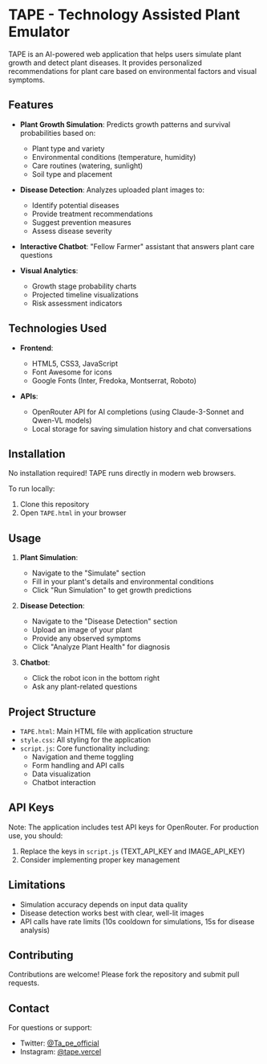 # TAPE - Technology Assisted Plant Emulator

TAPE is an AI-powered web application that helps users simulate plant growth and detect plant diseases. It provides personalized recommendations for plant care based on environmental factors and visual symptoms.

## Features

- **Plant Growth Simulation**: Predicts growth patterns and survival probabilities based on:
  - Plant type and variety
  - Environmental conditions (temperature, humidity)
  - Care routines (watering, sunlight)
  - Soil type and placement

- **Disease Detection**: Analyzes uploaded plant images to:
  - Identify potential diseases
  - Provide treatment recommendations
  - Suggest prevention measures
  - Assess disease severity

- **Interactive Chatbot**: "Fellow Farmer" assistant that answers plant care questions

- **Visual Analytics**: 
  - Growth stage probability charts
  - Projected timeline visualizations
  - Risk assessment indicators

## Technologies Used

- **Frontend**:
  - HTML5, CSS3, JavaScript
  - Font Awesome for icons
  - Google Fonts (Inter, Fredoka, Montserrat, Roboto)

- **APIs**:
  - OpenRouter API for AI completions (using Claude-3-Sonnet and Qwen-VL models)
  - Local storage for saving simulation history and chat conversations

## Installation

No installation required! TAPE runs directly in modern web browsers.

To run locally:
1. Clone this repository
2. Open `TAPE.html` in your browser

## Usage

1. **Plant Simulation**:
   - Navigate to the "Simulate" section
   - Fill in your plant's details and environmental conditions
   - Click "Run Simulation" to get growth predictions

2. **Disease Detection**:
   - Navigate to the "Disease Detection" section
   - Upload an image of your plant
   - Provide any observed symptoms
   - Click "Analyze Plant Health" for diagnosis

3. **Chatbot**:
   - Click the robot icon in the bottom right
   - Ask any plant-related questions

## Project Structure

- `TAPE.html`: Main HTML file with application structure
- `style.css`: All styling for the application
- `script.js`: Core functionality including:
  - Navigation and theme toggling
  - Form handling and API calls
  - Data visualization
  - Chatbot interaction

## API Keys

Note: The application includes test API keys for OpenRouter. For production use, you should:
1. Replace the keys in `script.js` (TEXT_API_KEY and IMAGE_API_KEY)
2. Consider implementing proper key management

## Limitations

- Simulation accuracy depends on input data quality
- Disease detection works best with clear, well-lit images
- API calls have rate limits (10s cooldown for simulations, 15s for disease analysis)

## Contributing

Contributions are welcome! Please fork the repository and submit pull requests.

## Contact

For questions or support:
- Twitter: [@Ta_pe_official](https://x.com/Ta_pe_official)
- Instagram: [@tape.vercel](https://www.instagram.com/tape.vercel/)
